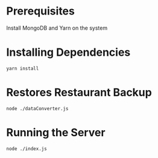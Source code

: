 # Prerequisites
Install MongoDB and Yarn on the system

# Installing Dependencies

    yarn install

# Restores Restaurant Backup

    node ./dataConverter.js

# Running the Server

    node ./index.js
